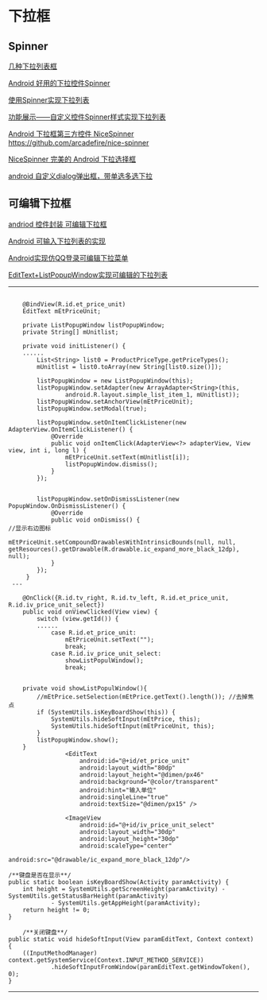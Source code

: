 下拉框
===

Spinner
---
[几种下拉列表框](https://github.com/hncgc/Android/blob/master/android/Spinner.md)  

[Android 好用的下拉控件Spinner](https://www.jianshu.com/p/e4f18c9c421f)  

[使用Spinner实现下拉列表](https://www.cnblogs.com/huangzx/p/4437096.html)  

[功能展示——自定义控件Spinner样式实现下拉列表](https://blog.csdn.net/Tomasyb/article/details/75287751)  

[Android 下拉框第三方控件 NiceSpinner](https://blog.csdn.net/lilihan12358/article/details/79855138)  
https://github.com/arcadefire/nice-spinner  

[NiceSpinner 完美的 Android 下拉选择框](https://blog.csdn.net/duoduo_11011/article/details/78922804)  

[android 自定义dialog弹出框，带单选多选下拉](https://www.jianshu.com/p/b6efcd611fed)  




可编辑下拉框
---

[andriod 控件封装 可编辑下拉框](https://www.jianshu.com/p/56918379e0a0)  

[Android 可输入下拉列表的实现](https://blog.csdn.net/asdssaaaa/article/details/51570218)  

[Android实现仿QQ登录可编辑下拉菜单](https://blog.csdn.net/jdsjlzx/article/details/41789779)  

[EditText+ListPopupWindow实现可编辑的下拉列表](https://blog.csdn.net/u014293306/article/details/52402537)  

---------------

~~~

    @BindView(R.id.et_price_unit)
    EditText mEtPriceUnit;

    private ListPopupWindow listPopupWindow;
    private String[] mUnitlist;

    private void initListener() {
    ......
        List<String> list0 = ProductPriceType.getPriceTypes();
        mUnitlist = list0.toArray(new String[list0.size()]);

        listPopupWindow = new ListPopupWindow(this);
        listPopupWindow.setAdapter(new ArrayAdapter<String>(this,
                android.R.layout.simple_list_item_1, mUnitlist));
        listPopupWindow.setAnchorView(mEtPriceUnit);
        listPopupWindow.setModal(true);

        listPopupWindow.setOnItemClickListener(new AdapterView.OnItemClickListener() {
            @Override
            public void onItemClick(AdapterView<?> adapterView, View view, int i, long l) {
                mEtPriceUnit.setText(mUnitlist[i]);
                listPopupWindow.dismiss();
            }
        });


        listPopupWindow.setOnDismissListener(new PopupWindow.OnDismissListener() {
            @Override
            public void onDismiss() {
//显示右边图标
                mEtPriceUnit.setCompoundDrawablesWithIntrinsicBounds(null, null, getResources().getDrawable(R.drawable.ic_expand_more_black_12dp), null);
            }
        });
     }
 ---       

    @OnClick({R.id.tv_right, R.id.tv_left, R.id.et_price_unit, R.id.iv_price_unit_select})
    public void onViewClicked(View view) {
        switch (view.getId()) {
        ......
            case R.id.et_price_unit:
                mEtPriceUnit.setText("");
                break;
            case R.id.iv_price_unit_select:
                showListPopulWindow();
                break;
                
                
    private void showListPopulWindow(){
        //mEtPrice.setSelection(mEtPrice.getText().length()); //去掉焦点
        if (SystemUtils.isKeyBoardShow(this)) {
            SystemUtils.hideSoftInput(mEtPrice, this);
            SystemUtils.hideSoftInput(mEtPriceUnit, this);
        }
        listPopupWindow.show();
    }
                <EditText
                    android:id="@+id/et_price_unit"
                    android:layout_width="80dp"
                    android:layout_height="@dimen/px46"
                    android:background="@color/transparent"
                    android:hint="输入单位"
                    android:singleLine="true"
                    android:textSize="@dimen/px15" />

                <ImageView
                    android:id="@+id/iv_price_unit_select"
                    android:layout_width="30dp"
                    android:layout_height="30dp"
                    android:scaleType="center"
                    android:src="@drawable/ic_expand_more_black_12dp"/>
~~~


    /**键盘是否在显示**/
    public static boolean isKeyBoardShow(Activity paramActivity) {
        int height = SystemUtils.getScreenHeight(paramActivity) - SystemUtils.getStatusBarHeight(paramActivity)
                - SystemUtils.getAppHeight(paramActivity);
        return height != 0;
    }
    
        /**关闭键盘**/
    public static void hideSoftInput(View paramEditText, Context context) {
        ((InputMethodManager) context.getSystemService(Context.INPUT_METHOD_SERVICE))
                .hideSoftInputFromWindow(paramEditText.getWindowToken(), 0);
    }
---------------











